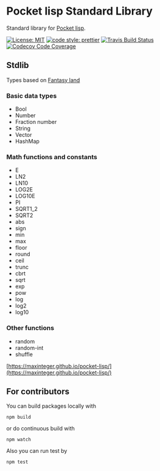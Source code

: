 # Pocket lisp Standard Library

Standard library for [Pocket lisp][pocket-lisp-link].


[![License: MIT][license-shield]][license-link]
[![code style: prettier][prettier-shield]][prettier-link]
[![Travis Build Status][build-shield]][build-link]
[![Codecov Code Coverage][coverage-shield]][coverage-link]


## Stdlib

Types based on [Fantasy land][fantasy-land-link]
 
### Basic data types

- Bool
- Number
- Fraction number
- String
- Vector
- HashMap

### Math functions and constants

- E
- LN2
- LN10
- LOG2E
- LOG10E
- PI
- SQRT1_2
- SQRT2
- abs
- sign
- min
- max
- floor
- round
- ceil
- trunc
- cbrt
- sqrt
- exp
- pow
- log
- log2
- log10

### Other functions

- random
- random-int
- shuffle

[https://maxinteger.github.io/pocket-lisp/](https://maxinteger.github.io/pocket-lisp/)

## For contributors

You can build packages locally with

    npm build
    
or do continuous build with

    npm watch
    
Also you can run test by

    npm test


[pocket-lisp-link]: https://maxinteger.github.io/pocket-lisp/
[license-shield]: https://img.shields.io/badge/License-MIT-blue.svg?style=shield
[license-link]: https://opensource.org/licenses/MIT
[prettier-shield]: https://img.shields.io/badge/code_style-prettier-ff69b4.svg?style=flat-square
[prettier-link]: https://github.com/prettier/prettier
[build-shield]: https://travis-ci.com/maxinteger/pocket-lisp-stdlib.svg?branch=master
[build-link]: https://travis-ci.com/maxinteger/pocket-lisp-stdlib
[coverage-shield]: https://codecov.io/gh/maxinteger/pocket-lisp-stdlib/branch/master/graph/badge.svg
[coverage-link]: https://codecov.io/gh/maxinteger/pocket-lisp
[fantasy-land-link]: https://github.com/fantasyland/fantasy-land
